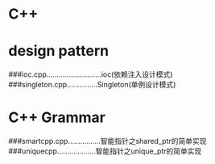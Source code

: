 # C++
# design pattern
###ioc.cpp...........................ioc(依赖注入设计模式)
###singleton.cpp...............Singleton(单例设计模式)
# C++ Grammar
###smartcpp.cpp................智能指针之shared_ptr的简单实现
###uniquecpp...................智能指针之unique_ptr的简单实现

